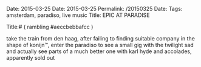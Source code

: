 Date: 2015-03-25
Date: 2015-03-25
Permalink: /20150325
Date: 
Tags: amsterdam, paradiso, live music
Title: EPIC AT PARADISE
  
Title:# ( rambling #aeccbebbafcc )  
  
take the train from den haag, after failing to finding suitable company in the shape of konijn™, enter the paradiso to see a small gig with the twilight sad and actually see parts of a much better one with karl hyde and accolades, apparently sold out  

